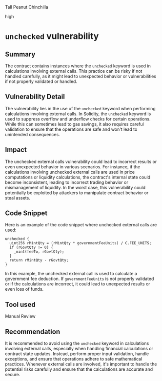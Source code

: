 Tall Peanut Chinchilla

high

# `unchecked` vulnerability
## Summary
The contract contains instances where the `unchecked` keyword is used in calculations involving external calls. This practice can be risky if not handled carefully, as it might lead to unexpected behavior or vulnerabilities if not properly validated or handled.

## Vulnerability Detail
The vulnerability lies in the use of the `unchecked` keyword when performing calculations involving external calls. In Solidity, the `unchecked` keyword is used to suppress overflow and underflow checks for certain operations. While this can sometimes lead to gas savings, it also requires careful validation to ensure that the operations are safe and won't lead to unintended consequences.

## Impact
The unchecked external calls vulnerability could lead to incorrect results or even unexpected behavior in various scenarios. For instance, if the calculations involving unchecked external calls are used in price computations or liquidity calculations, the contract's internal state could become inconsistent, leading to incorrect trading behavior or mismanagement of liquidity. In the worst case, this vulnerability could potentially be exploited by attackers to manipulate contract behavior or steal assets.

## Code Snippet
Here is an example of the code snippet where unchecked external calls are used:

```solidity
unchecked {
  uint256 rMintQty = (rMintQty * governmentFeeUnits) / C.FEE_UNITS;
  if (rGovtQty != 0) {
    _mint(feeTo, rGovtQty);
  }
  return rMintQty - rGovtQty;
}
```

In this example, the unchecked external call is used to calculate a government fee deduction. If `governmentFeeUnits` is not properly validated or if the calculations are incorrect, it could lead to unexpected results or even loss of funds.

## Tool used
Manual Review

## Recommendation
It is recommended to avoid using the `unchecked` keyword in calculations involving external calls, especially when handling financial calculations or contract state updates. Instead, perform proper input validation, handle exceptions, and ensure that operations adhere to safe mathematical practices. Whenever external calls are involved, it's important to handle the potential risks carefully and ensure that the calculations are accurate and secure.
